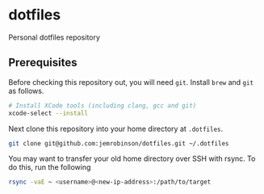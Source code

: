 # dotfiles
Personal dotfiles repository

## Prerequisites

Before checking this repository out, you will need `git`.
Install `brew` and `git` as follows.

```sh
# Install XCode tools (including clang, gcc and git)
xcode-select --install
```

Next clone this repository into your home directory at `.dotfiles`.

```sh
git clone git@github.com:jemrobinson/dotfiles.git ~/.dotfiles
```

You may want to transfer your old home directory over SSH with rsync.
To do this, run the following

```sh
rsync -vaE ~ <username>@<new-ip-address>:/path/to/target
```
